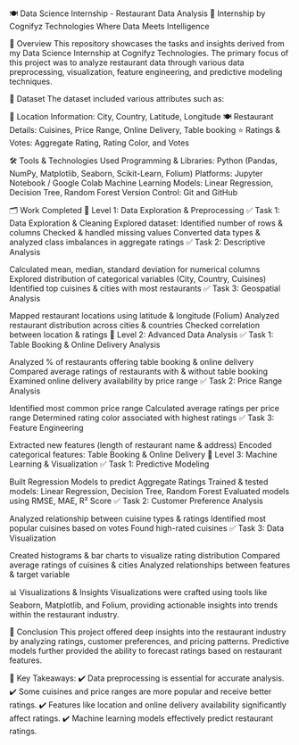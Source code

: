 🍽️ Data Science Internship - Restaurant Data Analysis
🚀 Internship by Cognifyz Technologies
Where Data Meets Intelligence

📌 Overview
This repository showcases the tasks and insights derived from my Data Science Internship at Cognifyz Technologies. The primary focus of this project was to analyze restaurant data through various data preprocessing, visualization, feature engineering, and predictive modeling techniques.

💾 Dataset
The dataset included various attributes such as:

📍 Location Information: City, Country, Latitude, Longitude
🍽️ Restaurant Details: Cuisines, Price Range, Online Delivery, Table booking
⭐ Ratings & Votes: Aggregate Rating, Rating Color, and Votes

🛠️ Tools & Technologies Used
Programming & Libraries: Python (Pandas, NumPy, Matplotlib, Seaborn, Scikit-Learn, Folium)
Platforms: Jupyter Notebook / Google Colab
Machine Learning Models: Linear Regression, Decision Tree, Random Forest
Version Control: Git and GitHub

🗂️ Work Completed
🔹 Level 1: Data Exploration & Preprocessing
✅ Task 1: Data Exploration & Cleaning
Explored dataset: Identified number of rows & columns
Checked & handled missing values
Converted data types & analyzed class imbalances in aggregate ratings
✅ Task 2: Descriptive Analysis

Calculated mean, median, standard deviation for numerical columns
Explored distribution of categorical variables (City, Country, Cuisines)
Identified top cuisines & cities with most restaurants
✅ Task 3: Geospatial Analysis

Mapped restaurant locations using latitude & longitude (Folium)
Analyzed restaurant distribution across cities & countries
Checked correlation between location & ratings
🔹 Level 2: Advanced Data Analysis
✅ Task 1: Table Booking & Online Delivery Analysis

Analyzed % of restaurants offering table booking & online delivery
Compared average ratings of restaurants with & without table booking
Examined online delivery availability by price range
✅ Task 2: Price Range Analysis

Identified most common price range
Calculated average ratings per price range
Determined rating color associated with highest ratings
✅ Task 3: Feature Engineering

Extracted new features (length of restaurant name & address)
Encoded categorical features: Table Booking & Online Delivery
🔹 Level 3: Machine Learning & Visualization
✅ Task 1: Predictive Modeling

Built Regression Models to predict Aggregate Ratings
Trained & tested models: Linear Regression, Decision Tree, Random Forest
Evaluated models using RMSE, MAE, R² Score
✅ Task 2: Customer Preference Analysis

Analyzed relationship between cuisine types & ratings
Identified most popular cuisines based on votes
Found high-rated cuisines
✅ Task 3: Data Visualization

Created histograms & bar charts to visualize rating distribution
Compared average ratings of cuisines & cities
Analyzed relationships between features & target variable

📊 Visualizations & Insights
Visualizations were crafted using tools like Seaborn, Matplotlib, and Folium, providing actionable insights into trends within the restaurant industry.

🎯 Conclusion
This project offered deep insights into the restaurant industry by analyzing ratings, customer preferences, and pricing patterns. Predictive models further provided the ability to forecast ratings based on restaurant features.

📌 Key Takeaways:
✔️ Data preprocessing is essential for accurate analysis.
✔️ Some cuisines and price ranges are more popular and receive better ratings.
✔️ Features like location and online delivery availability significantly affect ratings.
✔️ Machine learning models effectively predict restaurant ratings.
